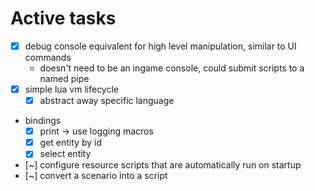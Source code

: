 # Active tasks

* [X] debug console equivalent for high level manipulation, similar to UI commands
	* doesn't need to be an ingame console, could submit scripts to a named pipe
* [X] simple lua vm lifecycle
	* [X] abstract away specific language
* bindings
	* [X] print -> use logging macros
	* [X] get entity by id
	* [X] select entity
* [~] configure resource scripts that are automatically run on startup
* [~] convert a scenario into a script
